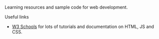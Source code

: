Learning resources and sample code for web development.

Useful links
* [W3 Schools](http://www.w3schools.com/) for lots of tutorials and documentation on HTML, JS and CSS.